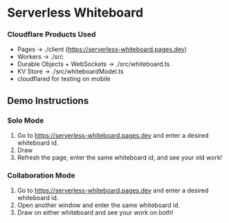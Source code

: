 # Serverless Whiteboard

### Cloudflare Products Used
- Pages -> ./client (https://serverless-whiteboard.pages.dev)
- Workers -> ./src
- Durable Objects + WebSockets -> ./src/whiteboard.ts
- KV Store -> ./src/whiteboardModel.ts
- cloudflared for testing on mobile

## Demo Instructions
### Solo Mode
1) Go to https://serverless-whiteboard.pages.dev and enter a desired whiteboard id.
2) Draw
3) Refresh the page, enter the same whiteboard id, and see your old work!

### Collaboration Mode
1) Go to https://serverless-whiteboard.pages.dev and enter a desired whiteboard id.
2) Open another window and enter the same whiteboard id.
3) Draw on either whiteboard and see your work on both!

